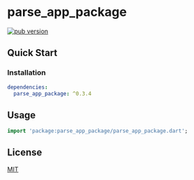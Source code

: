 # parse_app_package

[![pub version][pub-image]][pub-url]

[pub-image]: https://img.shields.io/pub/v/parse_app_package.svg
[pub-url]: https://pub.dev/packages/parse_app_package

## Quick Start

### Installation

```yaml
dependencies:
  parse_app_package: ^0.3.4
```

## Usage

```dart
import 'package:parse_app_package/parse_app_package.dart';
```

## License

[MIT](./LICENSE)
